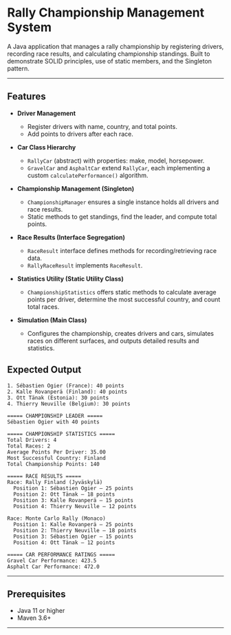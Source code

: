 # Rally Championship Management System

A Java application that manages a rally championship by registering drivers, recording race results, and calculating championship standings. Built to demonstrate SOLID principles, use of static members, and the Singleton pattern.

---

## Features

- **Driver Management**  
  - Register drivers with name, country, and total points.  
  - Add points to drivers after each race.

- **Car Class Hierarchy**  
  - `RallyCar` (abstract) with properties: make, model, horsepower.  
  - `GravelCar` and `AsphaltCar` extend `RallyCar`, each implementing a custom `calculatePerformance()` algorithm.

- **Championship Management (Singleton)**  
  - `ChampionshipManager` ensures a single instance holds all drivers and race results.  
  - Static methods to get standings, find the leader, and compute total points.

- **Race Results (Interface Segregation)**  
  - `RaceResult` interface defines methods for recording/retrieving race data.  
  - `RallyRaceResult` implements `RaceResult`.

- **Statistics Utility (Static Utility Class)**  
  - `ChampionshipStatistics` offers static methods to calculate average points per driver, determine the most successful country, and count total races.

- **Simulation (Main Class)**  
  - Configures the championship, creates drivers and cars, simulates races on different surfaces, and outputs detailed results and statistics.

## Expected Output

```text
1. Sébastien Ogier (France): 40 points
2. Kalle Rovanperä (Finland): 40 points
3. Ott Tänak (Estonia): 30 points
4. Thierry Neuville (Belgium): 30 points

===== CHAMPIONSHIP LEADER =====
Sébastien Ogier with 40 points

===== CHAMPIONSHIP STATISTICS =====
Total Drivers: 4
Total Races: 2
Average Points Per Driver: 35.00
Most Successful Country: Finland
Total Championship Points: 140

===== RACE RESULTS =====
Race: Rally Finland (Jyväskylä)
  Position 1: Sébastien Ogier – 25 points
  Position 2: Ott Tänak – 18 points
  Position 3: Kalle Rovanperä – 15 points
  Position 4: Thierry Neuville – 12 points

Race: Monte Carlo Rally (Monaco)
  Position 1: Kalle Rovanperä – 25 points
  Position 2: Thierry Neuville – 18 points
  Position 3: Sébastien Ogier – 15 points
  Position 4: Ott Tänak – 12 points

===== CAR PERFORMANCE RATINGS =====
Gravel Car Performance: 423.5
Asphalt Car Performance: 472.0
```
---

## Prerequisites

- Java 11 or higher  
- Maven 3.6+

---
